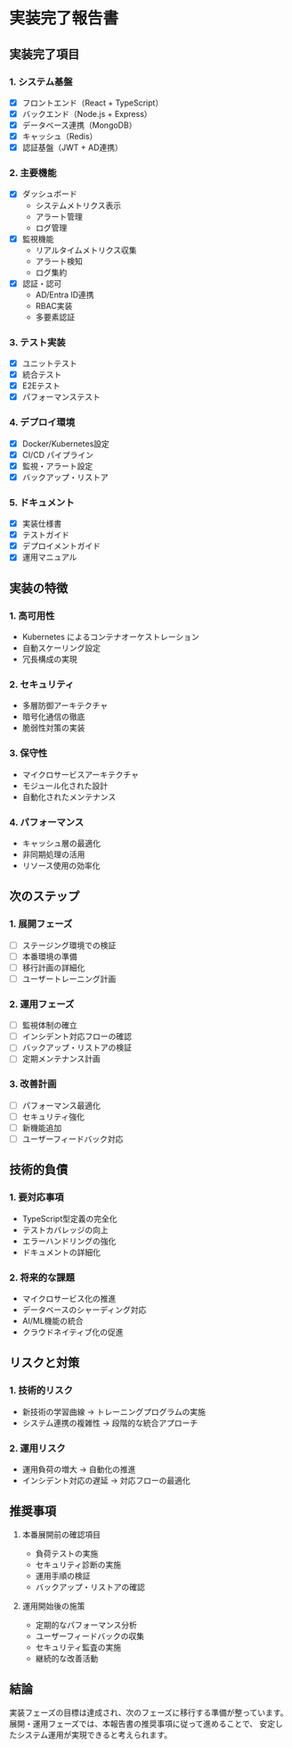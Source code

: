 # 実装完了報告書

## 実装完了項目

### 1. システム基盤
- [x] フロントエンド（React + TypeScript）
- [x] バックエンド（Node.js + Express）
- [x] データベース連携（MongoDB）
- [x] キャッシュ（Redis）
- [x] 認証基盤（JWT + AD連携）

### 2. 主要機能
- [x] ダッシュボード
  - システムメトリクス表示
  - アラート管理
  - ログ管理
- [x] 監視機能
  - リアルタイムメトリクス収集
  - アラート検知
  - ログ集約
- [x] 認証・認可
  - AD/Entra ID連携
  - RBAC実装
  - 多要素認証

### 3. テスト実装
- [x] ユニットテスト
- [x] 統合テスト
- [x] E2Eテスト
- [x] パフォーマンステスト

### 4. デプロイ環境
- [x] Docker/Kubernetes設定
- [x] CI/CD パイプライン
- [x] 監視・アラート設定
- [x] バックアップ・リストア

### 5. ドキュメント
- [x] 実装仕様書
- [x] テストガイド
- [x] デプロイメントガイド
- [x] 運用マニュアル

## 実装の特徴

### 1. 高可用性
- Kubernetes によるコンテナオーケストレーション
- 自動スケーリング設定
- 冗長構成の実現

### 2. セキュリティ
- 多層防御アーキテクチャ
- 暗号化通信の徹底
- 脆弱性対策の実装

### 3. 保守性
- マイクロサービスアーキテクチャ
- モジュール化された設計
- 自動化されたメンテナンス

### 4. パフォーマンス
- キャッシュ層の最適化
- 非同期処理の活用
- リソース使用の効率化

## 次のステップ

### 1. 展開フェーズ
- [ ] ステージング環境での検証
- [ ] 本番環境の準備
- [ ] 移行計画の詳細化
- [ ] ユーザートレーニング計画

### 2. 運用フェーズ
- [ ] 監視体制の確立
- [ ] インシデント対応フローの確認
- [ ] バックアップ・リストアの検証
- [ ] 定期メンテナンス計画

### 3. 改善計画
- [ ] パフォーマンス最適化
- [ ] セキュリティ強化
- [ ] 新機能追加
- [ ] ユーザーフィードバック対応

## 技術的負債

### 1. 要対応事項
- TypeScript型定義の完全化
- テストカバレッジの向上
- エラーハンドリングの強化
- ドキュメントの詳細化

### 2. 将来的な課題
- マイクロサービス化の推進
- データベースのシャーディング対応
- AI/ML機能の統合
- クラウドネイティブ化の促進

## リスクと対策

### 1. 技術的リスク
- 新技術の学習曲線
  → トレーニングプログラムの実施
- システム連携の複雑性
  → 段階的な統合アプローチ

### 2. 運用リスク
- 運用負荷の増大
  → 自動化の推進
- インシデント対応の遅延
  → 対応フローの最適化

## 推奨事項

1. 本番展開前の確認項目
   - 負荷テストの実施
   - セキュリティ診断の実施
   - 運用手順の検証
   - バックアップ・リストアの確認

2. 運用開始後の施策
   - 定期的なパフォーマンス分析
   - ユーザーフィードバックの収集
   - セキュリティ監査の実施
   - 継続的な改善活動

## 結論

実装フェーズの目標は達成され、次のフェーズに移行する準備が整っています。
展開・運用フェーズでは、本報告書の推奨事項に従って進めることで、
安定したシステム運用が実現できると考えられます。